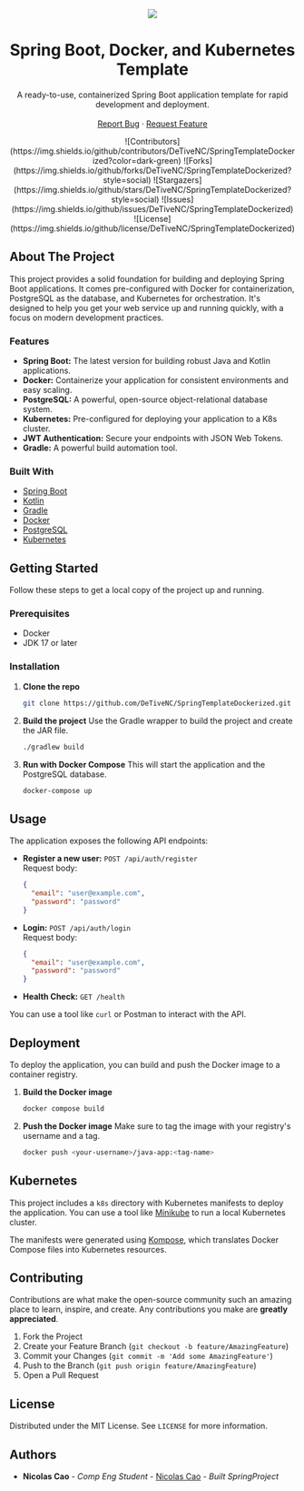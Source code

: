 <p align="center">
  <a href="https://skillicons.dev">
    <img src="https://skillicons.dev/icons?i=git,githubactions,kubernetes,docker,gradle,postgres,spring&perline=7" />
  </a>
</p>

<h1 align="center">Spring Boot, Docker, and Kubernetes Template</h1>

<p align="center">
  A ready-to-use, containerized Spring Boot application template for rapid development and deployment.
  <br/>
  <br/>
  <a href="https://github.com/DeTiveNC/SpringTemplateDockerized/issues">Report Bug</a>
  ·
  <a href="https://github.com/DeTiveNC/SpringTemplateDockerized/issues">Request Feature</a>
</p>

<p align="center">
  ![Contributors](https://img.shields.io/github/contributors/DeTiveNC/SpringTemplateDockerized?color=dark-green)
  ![Forks](https://img.shields.io/github/forks/DeTiveNC/SpringTemplateDockerized?style=social)
  ![Stargazers](https://img.shields.io/github/stars/DeTiveNC/SpringTemplateDockerized?style=social)
  ![Issues](https://img.shields.io/github/issues/DeTiveNC/SpringTemplateDockerized)
  ![License](https://img.shields.io/github/license/DeTiveNC/SpringTemplateDockerized)
</p>

## About The Project

This project provides a solid foundation for building and deploying Spring Boot applications. It comes pre-configured with Docker for containerization, PostgreSQL as the database, and Kubernetes for orchestration. It's designed to help you get your web service up and running quickly, with a focus on modern development practices.

### Features

*   **Spring Boot:** The latest version for building robust Java and Kotlin applications.
*   **Docker:** Containerize your application for consistent environments and easy scaling.
*   **PostgreSQL:** A powerful, open-source object-relational database system.
*   **Kubernetes:** Pre-configured for deploying your application to a K8s cluster.
*   **JWT Authentication:** Secure your endpoints with JSON Web Tokens.
*   **Gradle:** A powerful build automation tool.

### Built With

*   [Spring Boot](https://spring.io/projects/spring-boot)
*   [Kotlin](https://kotlinlang.org/)
*   [Gradle](https://gradle.org/)
*   [Docker](https://www.docker.com/)
*   [PostgreSQL](https://www.postgresql.org/)
*   [Kubernetes](https://kubernetes.io/)

## Getting Started

Follow these steps to get a local copy of the project up and running.

### Prerequisites

*   Docker
*   JDK 17 or later

### Installation

1.  **Clone the repo**
    ```sh
    git clone https://github.com/DeTiveNC/SpringTemplateDockerized.git
    ```
2.  **Build the project**
    Use the Gradle wrapper to build the project and create the JAR file.
    ```sh
    ./gradlew build
    ```
3.  **Run with Docker Compose**
    This will start the application and the PostgreSQL database.
    ```sh
    docker-compose up
    ```

## Usage

The application exposes the following API endpoints:

*   **Register a new user:**
    `POST /api/auth/register`
    <br>
    Request body:
    ```json
    {
      "email": "user@example.com",
      "password": "password"
    }
    ```
*   **Login:**
    `POST /api/auth/login`
    <br>
    Request body:
    ```json
    {
      "email": "user@example.com",
      "password": "password"
    }
    ```
*   **Health Check:**
    `GET /health`

You can use a tool like `curl` or Postman to interact with the API.

## Deployment

To deploy the application, you can build and push the Docker image to a container registry.

1.  **Build the Docker image**
    ```sh
    docker compose build
    ```
2.  **Push the Docker image**
    Make sure to tag the image with your registry's username and a tag.
    ```sh
    docker push <your-username>/java-app:<tag-name>
    ```

## Kubernetes

This project includes a `k8s` directory with Kubernetes manifests to deploy the application. You can use a tool like [Minikube](https://minikube.sigs.k8s.io/docs/) to run a local Kubernetes cluster.

The manifests were generated using [Kompose](https://kompose.io/), which translates Docker Compose files into Kubernetes resources.

## Contributing

Contributions are what make the open-source community such an amazing place to learn, inspire, and create. Any contributions you make are **greatly appreciated**.

1.  Fork the Project
2.  Create your Feature Branch (`git checkout -b feature/AmazingFeature`)
3.  Commit your Changes (`git commit -m 'Add some AmazingFeature'`)
4.  Push to the Branch (`git push origin feature/AmazingFeature`)
5.  Open a Pull Request

## License

Distributed under the MIT License. See `LICENSE` for more information.

## Authors

*   **Nicolas Cao** - *Comp Eng Student* - [Nicolas Cao](https://github.com/detivenc) - *Built SpringProject*

